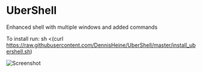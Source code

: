 # UberShell
Enhanced shell with multiple windows and added commands

To install run:
sh <(curl https://raw.githubusercontent.com/DennisHeine/UberShell/master/install_ubershell.sh)


![Screenshot](https://s8.postimg.cc/hk8783wv7/Untitled.png?dl=1)